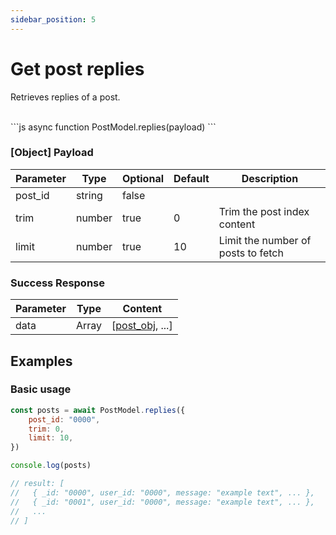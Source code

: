 ```yaml
---
sidebar_position: 5
---
```


# Get post replies
Retrieves replies of a post.

<div class="divider"/>
<br />
```js
async function PostModel.replies(payload)
```

### [Object] Payload
| Parameter | Type | Optional | Default | Description |
| --- | --- | --- | --- | --- |
| post_id | string | false |  |  |
| trim | number | true | 0 | Trim the post index content |
| limit | number | true | 10 | Limit the number of posts to fetch |

<div class="divider"/>

### Success Response
| Parameter | Type | Content |
| --- | --- | --- |
| data | Array | [[post_obj](/docs/comty-js/definitions/post-object), ...] |

<div class="divider"/>

## Examples
### Basic usage
```js
const posts = await PostModel.replies({
    post_id: "0000",
    trim: 0,
    limit: 10,
})

console.log(posts)

// result: [
//   { _id: "0000", user_id: "0000", message: "example text", ... },
//   { _id: "0001", user_id: "0000", message: "example text", ... },
//   ...
// ]

```